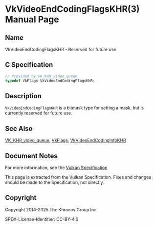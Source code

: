 # VkVideoEndCodingFlagsKHR(3) Manual Page

## Name

VkVideoEndCodingFlagsKHR - Reserved for future use



## [](#_c_specification)C Specification

```c++
// Provided by VK_KHR_video_queue
typedef VkFlags VkVideoEndCodingFlagsKHR;
```

## [](#_description)Description

`VkVideoEndCodingFlagsKHR` is a bitmask type for setting a mask, but is currently reserved for future use.

## [](#_see_also)See Also

[VK\_KHR\_video\_queue](https://registry.khronos.org/vulkan/specs/latest/man/html/VK_KHR_video_queue.html), [VkFlags](https://registry.khronos.org/vulkan/specs/latest/man/html/VkFlags.html), [VkVideoEndCodingInfoKHR](https://registry.khronos.org/vulkan/specs/latest/man/html/VkVideoEndCodingInfoKHR.html)

## [](#_document_notes)Document Notes

For more information, see the [Vulkan Specification](https://registry.khronos.org/vulkan/specs/latest/html/vkspec.html#VkVideoEndCodingFlagsKHR)

This page is extracted from the Vulkan Specification. Fixes and changes should be made to the Specification, not directly.

## [](#_copyright)Copyright

Copyright 2014-2025 The Khronos Group Inc.

SPDX-License-Identifier: CC-BY-4.0